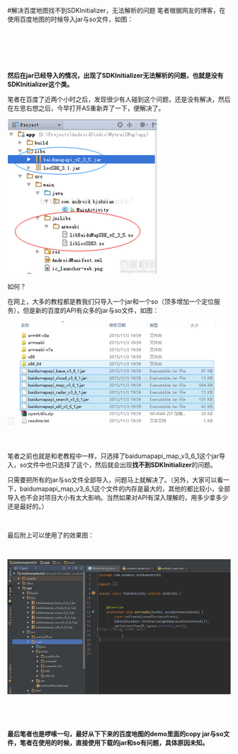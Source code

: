 #解决百度地图找不到SDKInitializer，无法解析的问题
笔者根据网友的博客，在使用百度地图的时候导入jar与so文件，如图：

 

 

 

**然后在jar已经导入的情况，出现了SDKInitializer无法解析的问题，也就是没有SDKInitializer这个类。**

笔者在百度了近两个小时之后，发现很少有人碰到这个问题，还是没有解决，然后在左思右想之后，今早打开AS重新弄了一下，便解决了。

<img alt="" class="has" src="https://raw.githubusercontent.com/Double2hao/xujiajia_blog/main/img/16210039326890.png">

如何？

在网上，大多的教程都是教我们只导入一个jar和一个so（顶多增加一个定位服务），但是新的百度的API有众多的jar与so文件，如图：

<img alt="" class="has" src="https://raw.githubusercontent.com/Double2hao/xujiajia_blog/main/img/16210039327711.png">

 

笔者之前也就是和老教程中一样，只选择了baidumapapi_map_v3_6_1这个jar导入，so文件中也只选择了这个，然后就会出现**找不到SDKInitializer**的问题。

只需要把所有的jar与so文件全部导入，问题马上就解决了。（另外，大家可以看一下，baidumapapi_map_v3_6_1这个文件的内存是最大的，其他的都比较小，全部导入也不会对项目大小有太大影响。当然如果对API有深入理解的，用多少拿多少还是最好的。）

 

最后附上可以使用了的效果图：

 

<img alt="" class="has" src="https://raw.githubusercontent.com/Double2hao/xujiajia_blog/main/img/16210039330252.png">

 

 

**最后笔者也是啰嗦一句，最好从下下来的百度地图的demo里面的copy jar与so文件，笔者在使用的时候，直接使用下载的jar和so有问题，具体原因未知。**